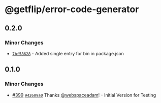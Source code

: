 # @getflip/error-code-generator

## 0.2.0

### Minor Changes

- [`7bf58628`](https://github.com/getflip/swirl/commit/7bf5862873ba807f1c062f84faf94d1c7d685d1c) -
  Added single entry for bin in package.json

## 0.1.0

### Minor Changes

- [#399](https://github.com/getflip/swirl/pull/399)
  [`942609a0`](https://github.com/getflip/swirl/commit/942609a0eb7899d1b2a422d390f656982566a895)
  Thanks [@webspaceadam](https://github.com/webspaceadam)! - Initial Version for
  Testing
